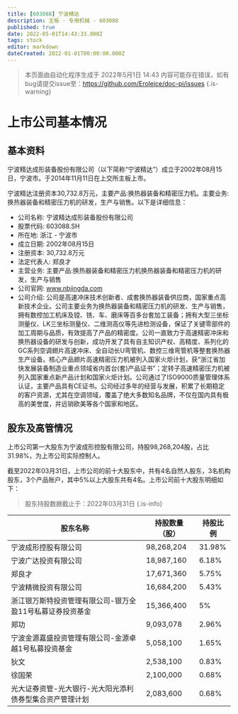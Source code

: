 ```yaml
---
title: [603088] 宁波精达
description: 主板 - 专用机械 - 603088
published: true
date: 2022-05-01T14:43:33.000Z
tags: stock
editor: markdown
dateCreated: 2022-01-01T00:00:00.000Z
---
```


> 本页面由自动化程序生成于 2022年5月1日 14:43
> 内容可能存在错误，如有bug请提交issue至：https://github.com/Eroleice/doc-pi/issues
{.is-warning}

# 上市公司基本情况

## 基本资料

宁波精达成形装备股份有限公司（以下简称“宁波精达”）成立于2002年08月15日，宁波市。于2014年11月11日在上交所主板上市。

宁波精达注册资本30,732.8万元，主要产品:换热器装备和精密压力机。主要业务:换热器装备和精密压力机的研发，生产与销售。以下是详细信息：

- 公司名称: 宁波精达成形装备股份有限公司
- 股票代码: 603088.SH
- 所在地: 浙江 - 宁波市
- 成立日期: 2002年08月15日
- 注册资本: 30,732.8万元
- 法定代表人: 郑良才
- 主营业务: 主要产品:换热器装备和精密压力机换热器装备和精密压力机的研发，生产与销售
- 公司官网: www.nbjingda.com
- 公司介绍: 公司是高速冲床技术创新者、成套换热器装备供应商，国家重点高新技术企业。公司主要业务为换热器装备和精密压力机的研发、生产与销售，拥有数控加工机床及镗、铣、车、磨床等百多台套加工装备；拥有大型三坐标测量仪、LK三坐标测量仪、二维测高仪等先进检测设备，保证了关键零部件的加工周期与品质，有效提高了产品的精密度。公司一直致力于高速精密冲床和换热器设备的研发与创新，成功开发了具有自主知识产权、高精度、系列化的GC系列空调翅片高速冲床、全自动长U弯管机、数控三维弯管机等整套换热器生产设备。核心产品翅片高速精密压力机被列入国家火炬计划，获“浙江省加快发展装备制造业重点领域省内首台(套)产品证书”；定转子高速精密压力机被列入国家重点新产品计划和国家火炬计划。公司通过了ISO9000质量管理体系认证，主要产品具有CE证书。公司经过多年的经营与发展，积累了长期稳定的客户资源，尤其在空调领域，覆盖了绝大多数知名品牌，不仅在国内具有极高的美誉度，并远销欧美等各个国家和地区。


## 股东及高管情况

上市公司第一大股东为宁波成形控股有限公司，持股98,268,204股，占比31.98%，为上市公司实际控制人。

截至2022年03月31日，上市公司的前十大股东中，共有4名自然人股东，3名机构股东，3个产品账户，其中5%以上大股东共有4名。上市公司前十大股东明细如下：

> 股东持股数据截止于：2022年03月31日
{.is-info}

| 股东名称 | 持股数量（股） | 持股比例 |
| --- | --- | --- |
| 宁波成形控股有限公司 | 98,268,204 | 31.98% |
| 宁波广达投资有限公司 | 18,987,160 | 6.18% |
| 郑良才 | 17,671,360 | 5.75% |
| 宁波精微投资有限公司 | 16,684,200 | 5.43% |
| 浙江银万斯特投资管理有限公司-银万全盈11号私募证券投资基金 | 15,366,400 | 5% |
| 郑功 | 9,093,078 | 2.96% |
| 宁波金源嘉盛投资管理有限公司-金源卓越1号私募投资基金 | 5,058,100 | 1.65% |
| 狄文 | 2,538,100 | 0.83% |
| 徐国荣 | 2,100,000 | 0.68% |
| 光大证券资管-光大银行-光大阳光添利债券型集合资产管理计划 | 2,083,600 | 0.68% |




